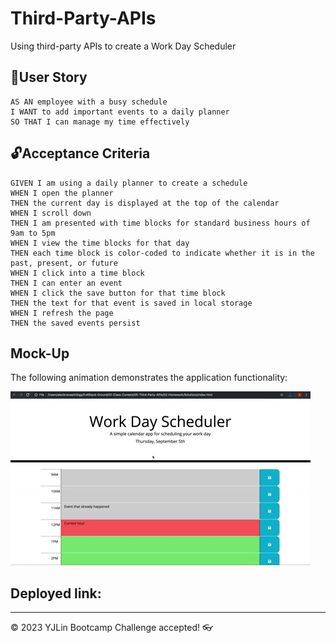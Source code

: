 # Third-Party-APIs
Using third-party APIs to create a Work Day Scheduler

## 🎯User Story

```
AS AN employee with a busy schedule
I WANT to add important events to a daily planner
SO THAT I can manage my time effectively
```

## 🔓Acceptance Criteria

```
GIVEN I am using a daily planner to create a schedule
WHEN I open the planner
THEN the current day is displayed at the top of the calendar
WHEN I scroll down
THEN I am presented with time blocks for standard business hours of 9am to 5pm
WHEN I view the time blocks for that day
THEN each time block is color-coded to indicate whether it is in the past, present, or future
WHEN I click into a time block
THEN I can enter an event
WHEN I click the save button for that time block
THEN the text for that event is saved in local storage
WHEN I refresh the page
THEN the saved events persist
```

## Mock-Up

The following animation demonstrates the application functionality:

![A user clicks on slots on the color-coded calendar and edits the events.](./Assets/05-third-party-apis-homework-demo.gif)

## Deployed link: 

---
© 2023 YJLin Bootcamp Challenge accepted! 👓
